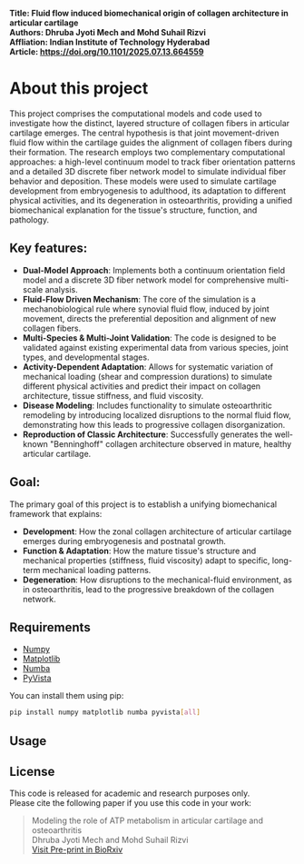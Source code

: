 **Title: Fluid flow induced biomechanical origin of collagen architecture in articular cartilage**  
**Authors: Dhruba Jyoti Mech and Mohd Suhail Rizvi**  
**Affliation: Indian Institute of Technology Hyderabad**  
**Article: https://doi.org/10.1101/2025.07.13.664559**  

# About this project
This project comprises the computational models and code used to investigate how the distinct, layered structure of collagen fibers in articular cartilage emerges. The central hypothesis is that joint movement-driven fluid flow within the cartilage guides the alignment of collagen fibers during their formation. The research employs two complementary computational approaches: a high-level continuum model to track fiber orientation patterns and a detailed 3D discrete fiber network model to simulate individual fiber behavior and deposition. These models were used to simulate cartilage development from embryogenesis to adulthood, its adaptation to different physical activities, and its degeneration in osteoarthritis, providing a unified biomechanical explanation for the tissue's structure, function, and pathology.

## Key features:
- **Dual-Model Approach**: Implements both a continuum orientation field model and a discrete 3D fiber network model for comprehensive multi-scale analysis.
- **Fluid-Flow Driven Mechanism**: The core of the simulation is a mechanobiological rule where synovial fluid flow, induced by joint movement, directs the preferential deposition and alignment of new collagen fibers.
- **Multi-Species & Multi-Joint Validation**: The code is designed to be validated against existing experimental data from various species, joint types, and developmental stages.
- **Activity-Dependent Adaptation**: Allows for systematic variation of mechanical loading (shear and compression durations) to simulate different physical activities and predict their impact on collagen architecture, tissue stiffness, and fluid viscosity.
- **Disease Modeling**: Includes functionality to simulate osteoarthritic remodeling by introducing localized disruptions to the normal fluid flow, demonstrating how this leads to progressive collagen disorganization.
- **Reproduction of Classic Architecture**: Successfully generates the well-known "Benninghoff" collagen architecture observed in mature, healthy articular cartilage.

## Goal:
The primary goal of this project is to establish a unifying biomechanical framework that explains:
- **Development**: How the zonal collagen architecture of articular cartilage emerges during embryogenesis and postnatal growth.
- **Function & Adaptation**: How the mature tissue's structure and mechanical properties (stiffness, fluid viscosity) adapt to specific, long-term mechanical loading patterns.
- **Degeneration**: How disruptions to the mechanical-fluid environment, as in osteoarthritis, lead to the progressive breakdown of the collagen network.

## Requirements
- [Numpy](https://numpy.org/)
- [Matplotlib](https://matplotlib.org/)
- [Numba](https://numba.pydata.org/)
- [PyVista](https://docs.pyvista.org/index.html)

You can install them using pip:
```bash
pip install numpy matplotlib numba pyvista[all]
```

## Usage

## License
This code is released for academic and research purposes only.  
Please cite the following paper if you use this code in your work:
> Modeling the role of ATP metabolism in articular cartilage and osteoarthritis\
> Dhruba Jyoti Mech and Mohd Suhail Rizvi\
> [Visit Pre-print in BioRxiv](https://doi.org/10.1101/2025.07.13.664559)
